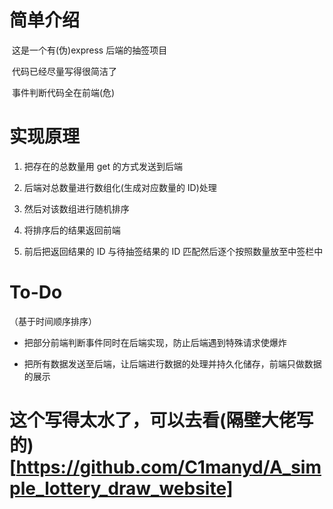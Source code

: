 # 简单介绍

​ 这是一个有(伪)express 后端的抽签项目

​ 代码已经尽量写得很简洁了

​ 事件判断代码全在前端(危)

# 实现原理

1. 把存在的总数量用 get 的方式发送到后端

2. 后端对总数量进行数组化(生成对应数量的 ID)处理

3. 然后对该数组进行随机排序

4. 将排序后的结果返回前端

5. 前后把返回结果的 ID 与待抽签结果的 ID 匹配然后逐个按照数量放至中签栏中

# To-Do

（基于时间顺序排序）

-   把部分前端判断事件同时在后端实现，防止后端遇到特殊请求使爆炸

-   把所有数据发送至后端，让后端进行数据的处理并持久化储存，前端只做数据的展示

# 这个写得太水了，可以去看(隔壁大佬写的)[https://github.com/C1manyd/A_simple_lottery_draw_website]
